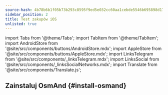 ```yaml
---
source-hash: 4b78b6b1f05b73b293c8595f9ed5e032cc60aa1cebde5546b695898d178ea334
sidebar_position: 2
title: Test zakupów iOS
unlisted: true
---
```

import Tabs from '@theme/Tabs';
import TabItem from '@theme/TabItem';
import AndroidStore from '@site/src/components/buttons/AndroidStore.mdx';
import AppleStore from '@site/src/components/buttons/AppleStore.mdx';
import LinksTelegram from '@site/src/components/_linksTelegram.mdx';
import LinksSocial from '@site/src/components/_linksSocialNetworks.mdx';
import Translate from '@site/src/components/Translate.js';



## Zainstaluj OsmAnd {#install-osmand}